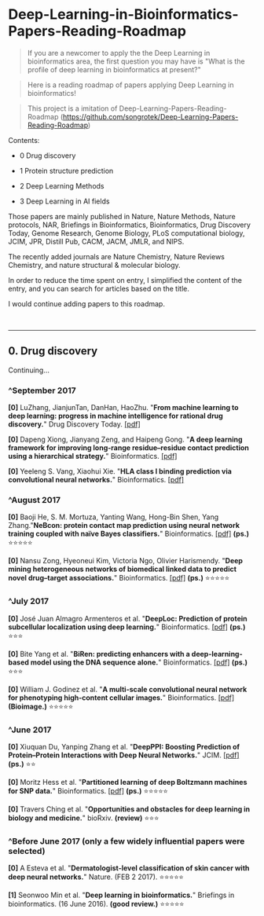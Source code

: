 # Deep-Learning-in-Bioinformatics-Papers-Reading-Roadmap
>If you are a newcomer to apply the the Deep Learning in bioinformatics area, the first question you may have is "What is the profile of deep learning in bioinformatics at present?"

>Here is a reading roadmap of papers applying Deep Learning in bioinformatics!

>This project is a imitation of Deep-Learning-Papers-Reading-Roadmap (https://github.com/songrotek/Deep-Learning-Papers-Reading-Roadmap)

Contents:

- 0 Drug discovery

- 1 Protein structure prediction

- 2 Deep Learning Methods

- 3 Deep Learning in AI fields



Those papers are mainly published in Nature, Nature Methods, Nature protocols, NAR, Briefings in Bioinformatics, Bioinformatics, Drug Discovery Today, Genome Research, Genome Biology, PLoS computational biology, JCIM, JPR, Distill Pub, CACM, JACM, JMLR, and NIPS.

The recently added journals are Nature Chemistry, Nature Reviews Chemistry, and nature structural & molecular biology.

In order to reduce the time spent on entry, I simplified the content of the entry, and you can search for articles based on the title.

I would continue adding papers to this roadmap.

<br> 

---------------------------------------
## 0. Drug discovery


Continuing...

### ^September 2017

**[0]** LuZhang, JianjunTan, DanHan, HaoZhu. "**From machine learning to deep learning: progress in machine intelligence for rational drug discovery.**" Drug Discovery Today. [[pdf]](http://www.sciencedirect.com/science/article/pii/S1359644616304366/pdfft?md5=08e6ff3b2d569f708b284a2c35b5db9a&pid=1-s2.0-S1359644616304366-main.pdf) 

**[0]** Dapeng Xiong, Jianyang Zeng, and Haipeng Gong. "**A deep learning framework for improving long-range residue–residue contact prediction using a hierarchical strategy.**" Bioinformatics. [[pdf]](https://watermark.silverchair.com/api/watermark?token=AQECAHi208BE49Ooan9kkhW_Ercy7Dm3ZL_9Cf3qfKAc485ysgAAAgowggIGBgkqhkiG9w0BBwagggH3MIIB8wIBADCCAewGCSqGSIb3DQEHATAeBglghkgBZQMEAS4wEQQMtNPL3DLoRLub6hiAAgEQgIIBvXryLerqadE-6fcRBhu99oXpYl2oyw27qEVxiMl0oyP7haQ-FxWp7CvOmNZXEJMHj_SuUsigeUnmQZqQPkVjH27uGuQXYmefjWat_rBXhsNmjHLJr05ec3uUht9KJ0H__p-Diw1lU79KFEV53gtJhfEUJr0mwXA7JoFyH7XNh0jgRm2jFtFOogCMlZqUSYGIT2ovKGelyt8Y6vtlC3HTnOTL5iFG1xYWml5_CD0t2xPm_itiR_QU_RNMGlaAtzPSGluGGveo1nrCDREqWCoXkbwTR_6x5WFx0vn5z6GmUmovw3PbHs8z7UexOigOgFSUKJ1ruZqMwCm2QWIzi4_yJfI4jUe0JKhUCwbJrXjk_9I_WFF8Kxwo2fqFcTkxvjMdZNcArUP_LFjgBCBmEqOzIXLS0Zaj10U8X8bgdjV0N2NLEQuPUge6fpfHb1gS1WUzKOpGa1lx6XuRVh2RlcKeZoHBOBRV1uPizgmRtiqDifXOqW-LpOH6END8Hh7hs-uNCT6hxpAynmXp9BQBmsKXLyxicxfElCys5MMUwEtdVXzzoURNPjfGn9_9o5iMFMjoeFleqcSmmHkhs5HRSck)

**[0]** Yeeleng S. Vang, Xiaohui Xie. "**HLA class I binding prediction via convolutional neural networks.**" Bioinformatics. [[pdf]](https://watermark.silverchair.com/api/watermark?token=AQECAHi208BE49Ooan9kkhW_Ercy7Dm3ZL_9Cf3qfKAc485ysgAAAggwggIEBgkqhkiG9w0BBwagggH1MIIB8QIBADCCAeoGCSqGSIb3DQEHATAeBglghkgBZQMEAS4wEQQMULTmjVgyori4qyt6AgEQgIIBu8KzI4wE7Ge-eADAoMIsd5gizr0mxYDuqq42gzEwfrep2xCnrB8xSb2FWP-h9RIXk6kMf0pGvW55GDo3t-nFYc6DjEnGPkpO90NNVG0R8w6heZwv19fKZzLkeY2HOf8fEeLOWW0l6ydNWbbrV6HyrTatzFi-Z8LZ_SGickW5EN02vUbbkSfrnR_YHXydnKCAF22Gh7s3Zjc-mvDFhyzC4F40nl_DfkD3Lsd5lybJOnEfxmGE3YeJkIq0uQTHVt0DBkzAh1g6cuOT2cjqgh__bv583-l2sJs81IZWWl5JVO5AXpat07u3MfSDUphlPwhvccFnwiQ_9zu1x_IHxQ6NupYgZO4FjYAKuSSPJWTjvChRqdvjfAO1bcY-cEQCw-vBRDtDuRqmXsUt-AJ9CMmFRvNgUbgZuGjq1fSPRGvCIrpAzJ9rIkLXifMGcS8E2PUzZCXu3vVCuwbZL-WGkMpTa1MuOIb03XgX7PiAudy6P-9KuPHjnWSIK0eW3VeO3vCU7LJjLfD29x4-viOLRh2LqWhdtkwPwwt8EpA0UWQPmo6J5Umjz4hUF5mBRVycFlYRFJRaift_9iaFzein)

### ^August 2017
**[0]** Baoji He, S. M. Mortuza, Yanting Wang, Hong-Bin Shen, Yang Zhang."**NeBcon: protein contact map prediction using neural network training coupled with naïve Bayes classifiers.**" Bioinformatics. [[pdf]](https://watermark.silverchair.com/api/watermark?token=AQECAHi208BE49Ooan9kkhW_Ercy7Dm3ZL_9Cf3qfKAc485ysgAAAgowggIGBgkqhkiG9w0BBwagggH3MIIB8wIBADCCAewGCSqGSIb3DQEHATAeBglghkgBZQMEAS4wEQQMh3sTkD_gsR0I1H3pAgEQgIIBvTbH3PrXzvTJxJbg3Yrg-rRpUgD3zVCBsYTktK-gCIe5FGyiO5b9UvCmr063mKFC4nZcUBYvuEbElyTfyXmLz_wWQLHF5KkWulS7t91TiLZwUFvTYTQQ-m126NJF1_Q3wSQXq8yvLErYOjKVlocogB0qifzqC3ov2RYc4r12xsu76HxQvTM35LldmDfddLElD-ZB042slxj51CKqq062oARuy-N1Y1QdG-Rlp6Ddy1U8g5j4z6HuWwaJ9puCDVJW4W7asJFnrf5gyX0cKVyRXUNctqKJN31H8WS2nC281L5EN0laJttRpTjdtipOQuZOfVZNutjG_fVWNrh3MmW00fX2CHB7ZvPBFvUIUFZgkvfT7LHrGeiwWbOMy_qPyA0S1l28xO5Kpva7klkv6HKLq_Y7uiqTTFFsXhBuoiSIVUvjYRMSkCUXXPcyvId2nzTjIDTyXCp5UGVTkm1SZuZ-pjefPNXFhkd8A8mZyVU86TdMvXUbHB-mlOkMS8jOW-aGbYcH2q1a8n8BBM_q6kOdPXbeeBMuaLrSWvEgEsMwTFEB-F-JgwxyOvrdbG5peIC6Zfjz8EqqKF1w-RBmCFg) **(ps.)** :star::star::star::star::star:

**[0]** Nansu Zong, Hyeoneui Kim, Victoria Ngo, Olivier Harismendy. "**Deep mining heterogeneous networks of biomedical linked data to predict novel drug–target associations.**" Bioinformatics. [[pdf]](https://watermark.silverchair.com/api/watermark?token=AQECAHi208BE49Ooan9kkhW_Ercy7Dm3ZL_9Cf3qfKAc485ysgAAAggwggIEBgkqhkiG9w0BBwagggH1MIIB8QIBADCCAeoGCSqGSIb3DQEHATAeBglghkgBZQMEAS4wEQQMfeTPXB1XGl5LsA6mAgEQgIIBuyDt72H-IP-VS1xjiR6-HzvuIiB5L1u97-y9MAVGyW_AibvWLXtwOFlV_qntIftB-ZuXrDX2D93EYb_DoR5gnEYqBk-1rC4EOIQV-rJdfl67yHt3KdQgXXcK66x_CUW2AIS3HR_-ajgFKlK4zTK9f0XofyVIhZmFEjhqZ4XB-EIsiK5kIEdEiCQStapFNdj8ogr8OKSRUJtlNjckNle_diwjxTGArbD-LiiW6RjKPaZVGsSWisPEaQNsnbJ_Aiux5t18CNxDpCFuaObQavnJoD7eV9hOePG1WWl0C1puprz0_kB8Xb4cY-fU9uZBpfYmxJi51XD3P8Ls0M0HNkqSkreoGxX6Q6-CpnHdd5jzD3CxRBYHWA6WC_ehcuhMGbkzukym1aEMYMNF3ubts-XRzYNLJ0Y5jsdBGSg9HXnQ3yZOcR9KWx-9PuhJIliUQPcYni8Aw7f6fSBt27GPBrLudfykx7YugZH0n5NfWKNlnSrhXFs0kXmbGQKoO_XgCAy9a81IFTXv72dUy5-8ZhjbrdYwdbwHj1iHYY79T5udaBtgvy7TWdpcQnwW0qbam5-sfxGu_SQuSd9HH1J9) **(ps.)** :star::star::star::star::star:

### ^July 2017

**[0]** José Juan Almagro Armenteros et al. "**DeepLoc: Prediction of protein subcellular localization using deep learning.**" Bioinformatics. [[pdf]](https://oup.silverchair-cdn.com/oup/backfile/Content_public/Journal/bioinformatics/PAP/10.1093_bioinformatics_btx431/1/btx431.pdf?Expires=1499682207&Signature=UTQas-QQ0GSPejUc0Km78Bq9-ibKZ-4fLJdSNMoSZR8G2LF~toSXWBCuxm1MFHYgDdfvI9p1baQOs2Ukv5JzfoOArozC~BrKQAEhKFWFvtcbWTAgFr2GQbClrfPGuheqZj7rDIl0dvWZC9imXbUMvgu4YIPvCGPp5UueXwoa0bBYbcB5GApIQYxV8wuA6HZYh~dS8r2Gh1L9s45B~OB0EZamLHRYD6NuDv-bOukwuCFw76ZtZo0gGX5UNrpGE-9CUD2XfKi3LsiTWF7ukmT~RP1XKdw0YqmCLQG9HiYILqpkOKgUBJ8jcsbUYLNnjaub-rIj8pYcYqNWAvPjNtHH6A__&Key-Pair-Id=APKAIUCZBIA4LVPAVW3Q) **(ps.)** :star::star::star:

**[0]** Bite Yang et al. "**BiRen: predicting enhancers with a deep-learning-based model using the DNA sequence alone.**" Bioinformatics. [[pdf]](https://oup.silverchair-cdn.com/oup/backfile/Content_public/Journal/bioinformatics/33/13/10.1093_bioinformatics_btx105/1/btx105.pdf?Expires=1499675891&Signature=axgtSVzGG21JA5elLfDBgCUeNztceRKbh7ns-KGLbjpplh0ZXn36C6W38V6N1H5~cDBhzwJHfKl0F5EkzQX6nJ0mdZU2BljrjPTFrJD2xTvmUFlqTbdVU6fZehcaXCsQgK8ncKB54Zg6J3o7aROx-EHT9xVa~ruOR3klzwLqQ2pvCn1M9ApXfBFUHGUqes5k0b9FrlgwPjAioVAXpnRdmFcQJ8PnXHgWXe9QujdOhSv-hbZlGtOMlAFXKRlWa9-l3W9qJynR4GxX~FzuOIokcPs5VQ7vCrVMQUSv~mj-n7VKFe34mPcIalDilzKLrlyCGGazpgUBm0UuukqaZJSbzw__&Key-Pair-Id=APKAIUCZBIA4LVPAVW3Q) **(ps.)** :star::star::star:

**[0]** William J. Godinez et al. "**A multi-scale convolutional neural network for phenotyping high-content cellular images.**" Bioinformatics. [[pdf]](https://oup.silverchair-cdn.com/oup/backfile/Content_public/Journal/bioinformatics/33/13/10.1093_bioinformatics_btx069/1/btx069.pdf?Expires=1499676225&Signature=Pw7CdQUCSWTkKrYZI6fkyNgqSXlanC5PbZXlFDMLpiS44y9AXrX86Uj5gbleaLFw49LrT7geFs~fwqOb~c9S1eci6UfLjVz4jaQ~7ZF28kmqlzuBM2f3zAcGu1Awc7EdKgqeZQKgjhRh22V-8uGCarvVZcXiSbAyA-cHZi5IM4vcGoUHi8tt5jcMmxiCV0bh-jaL7j7fpskaxY5ZBLC9unGZv4OLhPZm2QQpLve8AIAmDxlzr42wpleGxZR1LkgwB1FhzDk6OBR9wXA1petetYPgA8lKSZpeRLUkgI~xwO2E5alojcegEv12V0oPqoBBH0Jp53UXZhjKS733OgtvLA__&Key-Pair-Id=APKAIUCZBIA4LVPAVW3Q) **(Bioimage.)** :star::star::star::star::star:

### ^June 2017

**[0]** Xiuquan Du, Yanping Zhang et al. "**DeepPPI: Boosting Prediction of Protein–Protein Interactions with Deep Neural Networks.**" JCIM. [[pdf]](http://pubs.acs.org/doi/pdf/10.1021/acs.jcim.7b00028) **(ps.)** :star::star:

**[0]** Moritz Hess et al. "**Partitioned learning of deep Boltzmann machines for SNP data.**" Bioinformatics. [[pdf]](https://oup.silverchair-cdn.com/oup/backfile/Content_public/Journal/bioinformatics/PAP/10.1093_bioinformatics_btx408/1/btx408.pdf?Expires=1499682688&Signature=CmJAEH-kdtanXVqtaGtnM~3G-fM~hCuaTGzT2~oJTNq63WBMA82AxWJK6MNP6H5OcjvsWBcjGkaCZnAG2paqlNE8J~dix0GHSNhoYuWE0gaG3u0nmiqkpZAaQfWn4UgZaWi7NlZSAZbL8Vg6rwrSBzoNNGhfjsinWFs2qSN6xLJ166PSPUPPw4TMdavB2ehbnsHpmXcePqbwhgQBqwbZHhM30TYPXUax9Sj8PX9rvd6ai4nfH5SrlWscSad3i6-07RXKDBsPH5HEh5K78ufYEyjjwJ~wTei9czKFoAoSIfYNSJwwdIuBlGnCU3Ygv6V~U4bBrrcALBB64bKmtyy4gg__&Key-Pair-Id=APKAIUCZBIA4LVPAVW3Q) **(ps.)** :star::star::star::star::star:

**[0]** Travers Ching et al. "**Opportunities and obstacles for deep learning in biology and medicine.**" bioRxiv.  **(review)** :star::star::star:


### ^Before June 2017 (only a few widely influential papers were selected)


**[0]** A Esteva et al. "**Dermatologist-level classification of skin cancer with deep neural networks.**" Nature. (FEB 2 2017). :star::star::star::star::star:

**[1]** Seonwoo Min et al. "**Deep learning in bioinformatics.**" Briefings in bioinformatics. (16 June 2016). **(good review.)** :star::star::star::star::star:

<br>
